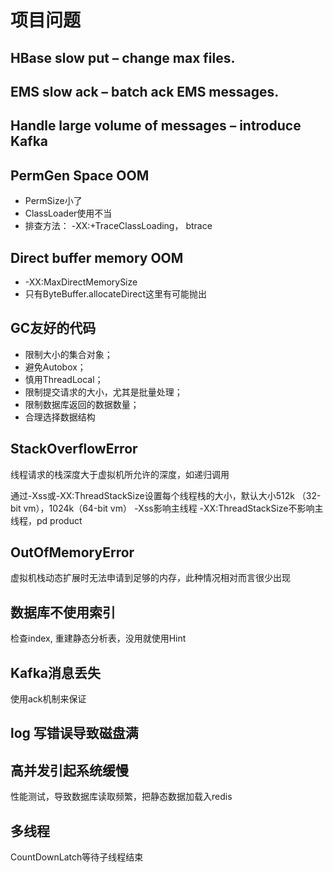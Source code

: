 # 项目问题

## HBase slow put – change max files.

## EMS slow ack – batch ack EMS messages.

## Handle large volume of messages – introduce Kafka

## PermGen Space OOM

- PermSize小了
- ClassLoader使用不当
- 排查方法： -XX:+TraceClassLoading， btrace

## Direct buffer memory OOM

- -XX:MaxDirectMemorySize
- 只有ByteBuffer.allocateDirect这里有可能抛出

## GC友好的代码

- 限制大小的集合对象；
- 避免Autobox；
- 慎用ThreadLocal；
- 限制提交请求的大小，尤其是批量处理；
- 限制数据库返回的数据数量；
- 合理选择数据结构

## StackOverflowError

线程请求的栈深度大于虚拟机所允许的深度，如递归调用

通过-Xss或-XX:ThreadStackSize设置每个线程栈的大小，默认大小512k （32-bit vm），1024k（64-bit vm）
-Xss影响主线程
-XX:ThreadStackSize不影响主线程，pd product

## OutOfMemoryError

虚拟机栈动态扩展时无法申请到足够的内存，此种情况相对而言很少出现

## 数据库不使用索引

检查index, 重建静态分析表，没用就使用Hint

## Kafka消息丢失

使用ack机制来保证

## log 写错误导致磁盘满

## 高并发引起系统缓慢

性能测试，导致数据库读取频繁，把静态数据加载入redis

## 多线程

CountDownLatch等待子线程结束